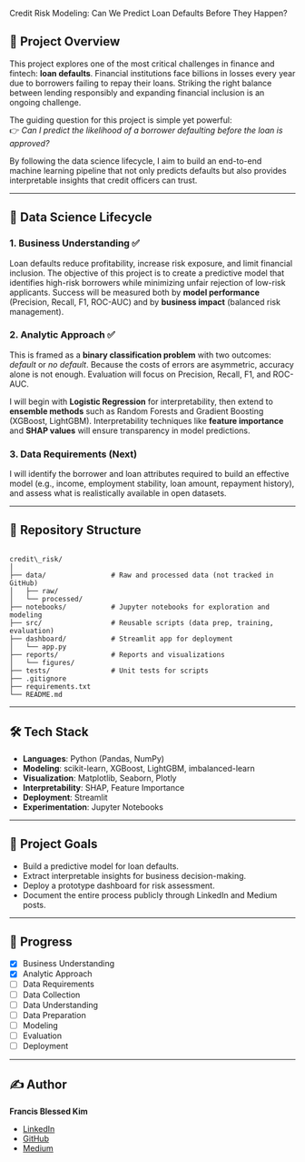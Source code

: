 
Credit Risk Modeling: Can We Predict Loan Defaults Before They Happen?

## 📌 Project Overview
This project explores one of the most critical challenges in finance and fintech: **loan defaults**. Financial institutions face billions in losses every year due to borrowers failing to repay their loans. Striking the right balance between lending responsibly and expanding financial inclusion is an ongoing challenge.  

The guiding question for this project is simple yet powerful:  
👉 *Can I predict the likelihood of a borrower defaulting before the loan is approved?*  

By following the data science lifecycle, I aim to build an end-to-end machine learning pipeline that not only predicts defaults but also provides interpretable insights that credit officers can trust.  

---

## 🔄 Data Science Lifecycle

### 1. Business Understanding ✅
Loan defaults reduce profitability, increase risk exposure, and limit financial inclusion. The objective of this project is to create a predictive model that identifies high-risk borrowers while minimizing unfair rejection of low-risk applicants. Success will be measured both by **model performance** (Precision, Recall, F1, ROC-AUC) and by **business impact** (balanced risk management).

### 2. Analytic Approach ✅
This is framed as a **binary classification problem** with two outcomes: *default* or *no default*. Because the costs of errors are asymmetric, accuracy alone is not enough. Evaluation will focus on Precision, Recall, F1, and ROC-AUC.  

I will begin with **Logistic Regression** for interpretability, then extend to **ensemble methods** such as Random Forests and Gradient Boosting (XGBoost, LightGBM). Interpretability techniques like **feature importance** and **SHAP values** will ensure transparency in model predictions.  

### 3. Data Requirements (Next)  
I will identify the borrower and loan attributes required to build an effective model (e.g., income, employment stability, loan amount, repayment history), and assess what is realistically available in open datasets.  

---

## 📂 Repository Structure
```

credit\_risk/
│
├── data/                # Raw and processed data (not tracked in GitHub)
│   ├── raw/
│   └── processed/
├── notebooks/           # Jupyter notebooks for exploration and modeling
├── src/                 # Reusable scripts (data prep, training, evaluation)
├── dashboard/           # Streamlit app for deployment
│   └── app.py
├── reports/             # Reports and visualizations
│   └── figures/
├── tests/               # Unit tests for scripts
├── .gitignore
├── requirements.txt
└── README.md

```

---

## 🛠️ Tech Stack
- **Languages**: Python (Pandas, NumPy)  
- **Modeling**: scikit-learn, XGBoost, LightGBM, imbalanced-learn  
- **Visualization**: Matplotlib, Seaborn, Plotly  
- **Interpretability**: SHAP, Feature Importance  
- **Deployment**: Streamlit  
- **Experimentation**: Jupyter Notebooks  

---

## 🎯 Project Goals
- Build a predictive model for loan defaults.  
- Extract interpretable insights for business decision-making.  
- Deploy a prototype dashboard for risk assessment.  
- Document the entire process publicly through LinkedIn and Medium posts.  

---

## 📖 Progress
- [x] Business Understanding  
- [x] Analytic Approach  
- [ ] Data Requirements  
- [ ] Data Collection  
- [ ] Data Understanding  
- [ ] Data Preparation  
- [ ] Modeling  
- [ ] Evaluation  
- [ ] Deployment  

---

## ✍️ Author
**Francis Blessed Kim**  
- [LinkedIn](https://www.linkedin.com/in/francis-kim-1931681b6/)  
- [GitHub](https://github.com/francisblessedkim)  
- [Medium](https://medium.com/@kimblessedfrancis)  


